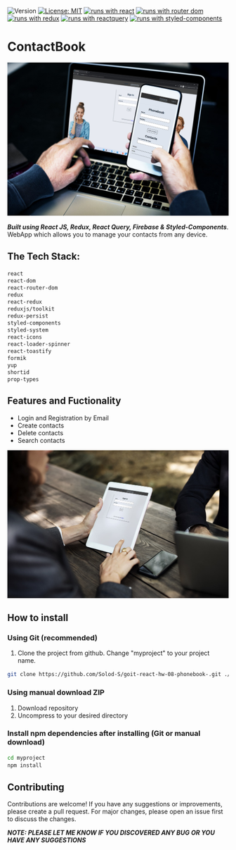 ![Version](https://img.shields.io/badge/Version-1.0-blue.svg?cacheSeconds=2592000)
[![License: MIT](https://img.shields.io/badge/License-MIT-yellow.svg)](https://opensource.org/licenses/MIT)
[![runs with react](https://img.shields.io/badge/Runs%20with%20React-000.svg?style=flat-square&logo=React&labelColor=f3f3f3&logoColor=61DAFB)](https://uk.legacy.reactjs.org/)
[![runs with router dom](https://img.shields.io/badge/Runs%20with%20React_Router_Dom-000.svg?style=flat-square&logo=React&labelColor=f3f3f3&logoColor=blue)](https://reactrouter.com/en/main)
[![runs with redux](https://img.shields.io/badge/Runs%20with%20Redux-000.svg?style=flat-square&logo=Redux&labelColor=f3f3f3&logoColor=7247B5)](https://redux.js.org/)
[![runs with reactquery](https://img.shields.io/badge/Runs%20with%20React_Query-000.svg?style=flat-square&logo=reactquery&labelColor=f3f3f3&logoColor=FF4154)](https://www.npmjs.com/package/react-query)
[![runs with styled-components](https://img.shields.io/badge/Runs%20with%20Styled_Components-000.svg?style=flat-square&logo=styledcomponents&labelColor=f3f3f3&logoColor=#DB7093)](https://styled-components.com/)

# ContactBook

![ContactBook Demo](./public/1-min.jpg)

**_Built using React JS, Redux, React Query, Firebase & Styled-Components_**.
WebApp which allows you to manage your contacts from any device.

## The Tech Stack:

    react
    react-dom
    react-router-dom
    redux
    react-redux
    reduxjs/toolkit
    redux-persist
    styled-components
    styled-system
    react-icons
    react-loader-spinner
    react-toastify
    formik
    yup
    shortid
    prop-types

## Features and Fuctionality

- Login and Registration by Email
- Create contacts
- Delete contacts
- Search contacts

![ContactBook Demo](./public/2-min.jpg)

## How to install

### Using Git (recommended)

1.  Clone the project from github. Change "myproject" to your project name.

```bash
git clone https://github.com/Solod-S/goit-react-hw-08-phonebook-.git ./myproject
```

### Using manual download ZIP

1.  Download repository
2.  Uncompress to your desired directory

### Install npm dependencies after installing (Git or manual download)

```bash
cd myproject
npm install
```

## Contributing

Contributions are welcome! If you have any suggestions or improvements, please
create a pull request. For major changes, please open an issue first to discuss
the changes.

**_NOTE: PLEASE LET ME KNOW IF YOU DISCOVERED ANY BUG OR YOU HAVE ANY
SUGGESTIONS_**
